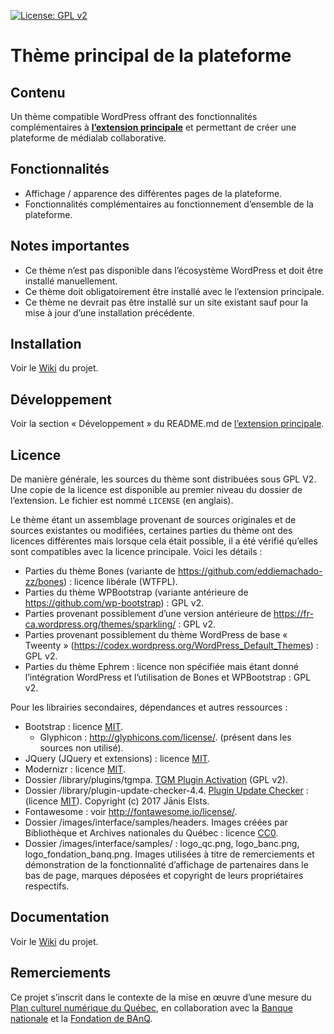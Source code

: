 [![License: GPL v2](https://img.shields.io/badge/License-GPL%20v2-blue.svg)](https://www.gnu.org/licenses/old-licenses/gpl-2.0.en.html)

# Thème principal de la plateforme

## Contenu

Un thème compatible WordPress offrant des fonctionnalités complémentaires à **[l’extension principale](https://github.com/medialab-banq/platform-shell-plugin)** et permettant de créer une plateforme de médialab collaborative.

## Fonctionnalités

* Affichage  /  apparence des différentes pages de la plateforme.
* Fonctionnalités complémentaires au fonctionnement d’ensemble de la plateforme.

## Notes importantes

* Ce thème n’est pas disponible dans l’écosystème WordPress et doit être installé manuellement.
* Ce thème doit obligatoirement être installé avec le l’extension principale.
* Ce thème ne devrait pas être installé sur un site existant sauf pour la mise à jour d’une installation précédente.

## Installation

Voir le [Wiki](https://github.com/medialab-banq/platform-shell-plugin/wiki) du projet.

## Développement

Voir la section « Développement » du README.md de [l’extension principale](https://github.com/medialab-banq/platform-shell-plugin).

## Licence

De manière générale, les sources du thème sont distribuées sous GPL V2.
Une copie de la licence est disponible au premier niveau du dossier de l’extension. Le fichier est nommé `LICENSE` (en anglais).

Le thème étant un assemblage provenant de sources originales et de sources existantes ou modifiées, certaines parties du thème ont des licences différentes mais  lorsque cela était possible, il a été vérifié qu’elles sont compatibles avec la licence principale. Voici les détails :

* Parties du thème Bones (variante de https://github.com/eddiemachado-zz/bones) : licence libérale (WTFPL).
* Parties du thème WPBootstrap (variante antérieure de https://github.com/wp-bootstrap) : GPL v2.
* Parties provenant possiblement d’une version antérieure de https://fr-ca.wordpress.org/themes/sparkling/ : GPL v2.
* Parties provenant possiblement du thème WordPress de base « Tweenty » (https://codex.wordpress.org/WordPress_Default_Themes) : GPL v2.
* Parties du thème Ephrem : licence non spécifiée mais étant donné l’intégration WordPress et l’utilisation de Bones et WPBootstrap : GPL v2.

Pour les librairies secondaires, dépendances et autres ressources :

* Bootstrap : licence [MIT](https://tldrlegal.com/license/mit-license).
    * Glyphicon : http://glyphicons.com/license/. (présent dans les sources non utilisé).
* JQuery (JQuery et extensions) : licence [MIT](https://tldrlegal.com/license/mit-license).
* Modernizr  : licence [MIT](https://tldrlegal.com/license/mit-license).
* Dossier /library/plugins/tgmpa. [TGM Plugin Activation](https://github.com/TGMPA/TGM-Plugin-Activation) (GPL v2). 
* Dossier /library/plugin-update-checker-4.4. [Plugin Update Checker](https://github.com/YahnisElsts/plugin-update-checker) : (licence [MIT](https://tldrlegal.com/license/mit-license)). Copyright (c) 2017 Jānis Elsts.
* Fontawesome : voir http://fontawesome.io/license/.
* Dossier /images/interface/samples/headers. Images créées par Bibliothèque et Archives nationales du Québec : licence [CC0](https://creativecommons.org/choose/zero/).
* Dossier /images/interface/samples/ : logo_qc.png, logo_banc.png, logo_fondation_banq.png. Images utilisées à titre de remerciements et démonstration de la fonctionnalité d’affichage de partenaires dans le bas de page, marques déposées et copyright de leurs propriétaires respectifs.

## Documentation

Voir le [Wiki](https://github.com/medialab-banq/platform-shell-plugin/wiki) du projet.

## Remerciements

Ce projet s’inscrit dans le contexte de la mise en œuvre d’une mesure du [Plan culturel numérique du Québec](http://culturenumerique.mcc.gouv.qc.ca/), en collaboration avec la [Banque nationale](https://www.bnc.ca) et la [Fondation de BAnQ](https://fondation.banq.qc.ca/).
